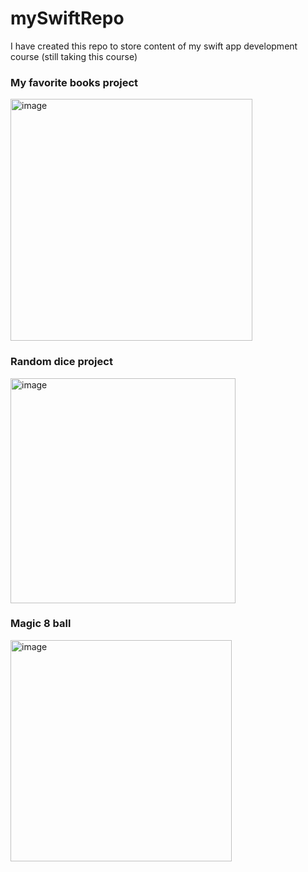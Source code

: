 # mySwiftRepo
I have created this repo to store content of my swift app development course
(still taking this course)


### My favorite books project
<img width="387" alt="image" src="https://user-images.githubusercontent.com/63268327/160470984-15dc9d42-5746-433d-ae8c-fa74b401ea89.png">

### Random dice project
<img width="360" alt="image" src="https://user-images.githubusercontent.com/63268327/163662756-288b9969-c93e-4a2d-aa6d-b5de926834dc.png">

### Magic 8 ball
<img width="354" alt="image" src="https://user-images.githubusercontent.com/63268327/163664582-d5889295-71b4-4119-84b3-ce9b6903ff77.png">
